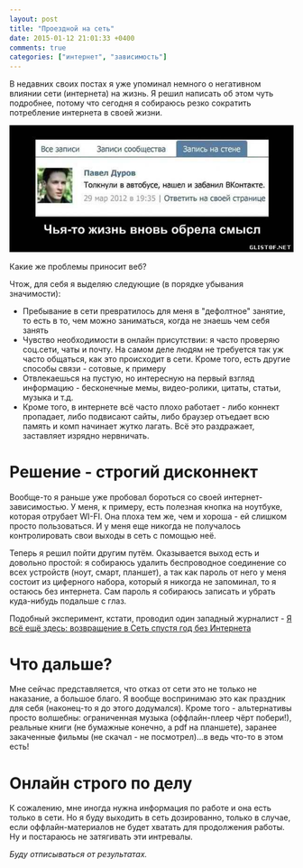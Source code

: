 ```yaml
---
layout: post
title: "Проездной на сеть"
date: 2015-01-12 21:01:33 +0400
comments: true
categories: ["интернет", "зависимость"]
---
```


В недавних своих постах я уже упоминал немного о негативном влиянии сети (интернета) на жизнь. Я решил написать об этом чуть подробнее, потому что сегодня я собираюсь резко сократить потребление интернета в своей жизни.

![Alt text](/images/durov-mem.jpg)

Какие же проблемы приносит веб? 

Чтож, для себя я выделяю следующие (в порядке убывания значимости):

<!--more-->

* Пребывание в сети превратилось для меня в "дефолтное" занятие, то есть в то, чем можно заниматься, когда не знаешь чем себя занять
* Чувство необходимости в онлайн присутствии: я часто проверяю соц.сети, чаты и почту. На самом деле людям не требуется так уж часто общаться, как это происходит в сети. Кроме того, есть другие способы связи - сотовые, к примеру
* Отвлекаешься на пустую, но интересную на первый взгляд информацию - бесконечные мемы, видео-ролики, цитаты, статьи, музыка и т.д.
* Кроме того, в интернете всё часто плохо работает - либо коннект пропадает, либо подвисают сайты, либо браузер отъедает всю память и комп начинает жутко лагать. Всё это раздражает, заставляет изрядно нервничать.

# Решение - строгий дисконнект

Вообще-то я раньше уже пробовал бороться со своей интернет-зависимостью. У меня, к примеру, есть полезная кнопка на ноутбуке, которая отрубает WI-FI. Она плоха тем же, чем и хороша - ей слишком просто пользоваться. И у меня еще никогда не получалось контролировать свои выходы в сеть с помощью неё.

Теперь я решил пойти другим путём. Оказывается выход есть и довольно простой: я собираюсь удалить беспроводное соединение со всех устройств (ноут, смарт, планшет), а так как пароль от него у меня состоит из циферного набора, который я никогда не запоминал, то я остаюсь без интернета. Сам пароль я собираюсь записать и убрать куда-нибудь подальше с глаз.

Подобный эксперимент, кстати, проводил один западный журналист - [Я всё ещё здесь: возвращение в Cеть спустя год без Интернета](http://geektimes.ru/post/178707/)

# Что дальше?

Мне сейчас представляется, что отказ от сети это не только не наказание, а большое благо. Я вообще воспринимаю это как праздник для себя (наконец-то я до этого додумался). Кроме того - альтернативы просто волшебны: ограниченная музыка (оффлайн-плеер чёрт побери!), реальные книги (не бумажные конечно, а pdf на планшете), заранее закаченные фильмы (не скачал - не посмотрел)...в ведь что-то в этом есть!

# Онлайн строго по делу

К сожалению, мне иногда нужна информация по работе и она есть только в сети. Но я буду выходить в сеть дозированно, только в случае, если оффлайн-материалов не будет хватать для продолжения работы. Ну и постараюсь не затягивать эти интревалы.

*Буду отписываться от результатах.*